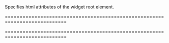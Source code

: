 <!--**
/*-------------------------------------------
    Auto-generated file. Do not modify.
-------------------------------------------

**-->
<!--d-->Specifies html attributes of the widget root element.<!--/d-->
===========================================================================
<!--merge--><!--/merge-->
===========================================================================

<!--fullDescription-->

<!--/fullDescription-->

<!--handmade-->
<!--/handmade-->